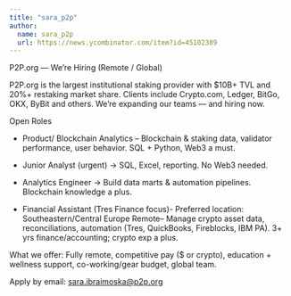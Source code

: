 ```yaml
---
title: "sara_p2p"
author:
  name: sara_p2p
  url: https://news.ycombinator.com/item?id=45102389
---
```

P2P.org — We’re Hiring (Remote &#x2F; Global)

P2P.org
 is the largest institutional staking provider with $10B+ TVL and 20%+ restaking market share. Clients include Crypto.com, Ledger, BitGo, OKX, ByBit and others. We’re expanding our teams — and hiring now.

Open Roles
 - Product&#x2F; Blockchain Analytics – Blockchain &amp; staking data, validator performance, user behavior. SQL + Python, Web3 a must.

- Junior Analyst (urgent) → SQL, Excel, reporting. No Web3 needed.

- Analytics Engineer → Build data marts &amp; automation pipelines. Blockchain knowledge a plus.

- Financial Assistant (Tres Finance focus)- Preferred location: Southeastern&#x2F;Central Europe Remote– Manage crypto asset data, reconciliations, automation (Tres, QuickBooks, Fireblocks, IBM PA). 3+ yrs finance&#x2F;accounting; crypto exp a plus.

What we offer: Fully remote, competitive pay ($ or crypto), education + wellness support, co-working&#x2F;gear budget, global team.

Apply by email: sara.ibraimoska@p2p.org
<JobApplication />
